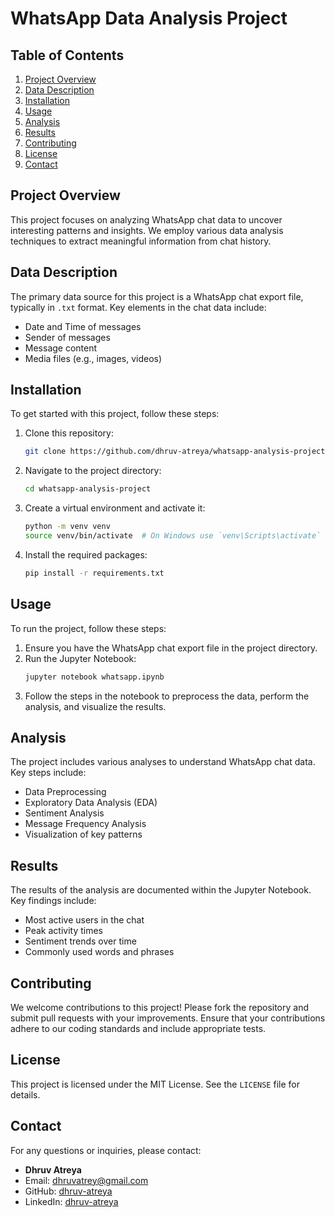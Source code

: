 # WhatsApp Data Analysis Project

## Table of Contents
1. [Project Overview](#project-overview)
2. [Data Description](#data-description)
3. [Installation](#installation)
4. [Usage](#usage)
5. [Analysis](#analysis)
6. [Results](#results)
7. [Contributing](#contributing)
8. [License](#license)
9. [Contact](#contact)

## Project Overview
This project focuses on analyzing WhatsApp chat data to uncover interesting patterns and insights. We employ various data analysis techniques to extract meaningful information from chat history.

## Data Description
The primary data source for this project is a WhatsApp chat export file, typically in `.txt` format. Key elements in the chat data include:

- Date and Time of messages
- Sender of messages
- Message content
- Media files (e.g., images, videos)

## Installation
To get started with this project, follow these steps:

1. Clone this repository:
   ```sh
   git clone https://github.com/dhruv-atreya/whatsapp-analysis-project.git
   ```
2. Navigate to the project directory:
   ```sh
   cd whatsapp-analysis-project
   ```
3. Create a virtual environment and activate it:
   ```sh
   python -m venv venv
   source venv/bin/activate  # On Windows use `venv\Scripts\activate`
   ```
4. Install the required packages:
   ```sh
   pip install -r requirements.txt
   ```

## Usage
To run the project, follow these steps:

1. Ensure you have the WhatsApp chat export file in the project directory.
2. Run the Jupyter Notebook:
   ```sh
   jupyter notebook whatsapp.ipynb
   ```
3. Follow the steps in the notebook to preprocess the data, perform the analysis, and visualize the results.

## Analysis
The project includes various analyses to understand WhatsApp chat data. Key steps include:

- Data Preprocessing
- Exploratory Data Analysis (EDA)
- Sentiment Analysis
- Message Frequency Analysis
- Visualization of key patterns

## Results
The results of the analysis are documented within the Jupyter Notebook. Key findings include:

- Most active users in the chat
- Peak activity times
- Sentiment trends over time
- Commonly used words and phrases

## Contributing
We welcome contributions to this project! Please fork the repository and submit pull requests with your improvements. Ensure that your contributions adhere to our coding standards and include appropriate tests.

## License
This project is licensed under the MIT License. See the `LICENSE` file for details.

## Contact
For any questions or inquiries, please contact:

- **Dhruv Atreya**
- Email: [dhruvatrey@gmail.com](mailto:dhruvatrey@gmail.com)
- GitHub: [dhruv-atreya](https://github.com/dhruv-atreya)
- LinkedIn: [dhruv-atreya](https://www.linkedin.com/in/dhruv-atreya)

